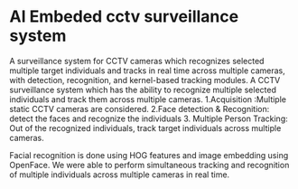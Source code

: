 # AI Embeded cctv surveillance system 

A surveillance system for CCTV cameras which recognizes selected multiple target individuals and tracks in real time across multiple cameras, with detection, recognition, and kernel-based tracking modules. 
A CCTV surveillance system which has the ability to recognize multiple selected individuals and track them across multiple cameras.
1.Acquisition :Multiple static CCTV cameras are considered. 
2.Face detection & Recognition: detect the faces and recognize the individuals 
3. Multiple Person Tracking: Out of the recognized individuals, track target individuals across multiple cameras. 

Facial recognition is done using HOG features and image embedding using OpenFace. We were able to perform simultaneous tracking and recognition of multiple individuals across multiple cameras in real time. 





